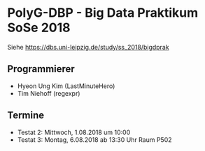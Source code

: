 # PolyG-DBP - Big Data Praktikum SoSe 2018

Siehe https://dbs.uni-leipzig.de/study/ss_2018/bigdprak

## Programmierer
* Hyeon Ung Kim (LastMinuteHero)
* Tim Niehoff (regexpr)

## Termine
* Testat 2: Mittwoch, 1.08.2018 um 10:00
* Testat 3: Montag, 6.08.2018 ab 13:30 Uhr Raum P502
